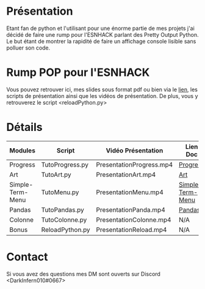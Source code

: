 # Présentation

Etant fan de python et l'utilisant pour une énorme partie de mes projets j'ai décidé de faire une rump pour l'ESNHACK parlant des Pretty Output Python.
Le but étant de montrer la rapidité de faire un affichage console lisible sans polluer son code.

# Rump POP pour l'ESNHACK

Vous pouvez retrouver ici, mes slides sous format pdf ou bien via le [lien]([https://www.google.com](https://www.canva.com/design/DAFKDTH0Ppw/Brd1xRxcRd22cIsclyB40g/view?utm_content=DAFKDTH0Ppw&utm_campaign=designshare&utm_medium=link2&utm_source=sharebutton)), les scripts de présentation ainsi que les vidéos de présentation.
De plus, vous y retrouverez le script <reloadPython.py>

# Détails
| Modules          | Script           | Vidéo Présentation       | Lien Doc                                                       |
| ---------------- | ---------------- | ------------------------ | -------------------------------------------------------------- |
| Progress         | TutoProgress.py  | PresentationProgress.mp4 | [Progress](https://pypi.org/project/progress/)                 |
| Art              | TutoArt.py       | PresentationArt.mp4      | [Art](https://pypi.org/project/art/)                           |
| Simple-Term-Menu | TutoMenu.py      | PresentationMenu.mp4     | [Simple-Term-Menu](https://pypi.org/project/simple-term-menu/) |
| Pandas           | TutoPandas.py    | PresentationPanda.mp4    | [Pandas](https://pandas.pydata.org/docs/index.html)            |
| Colonne          | TutoColonne.py   | PresentationColonne.mp4  | N/A                                                            |
| Bonus            | ReloadPython.py  | PresentationReload.mp4   | N/A                                                            |

# Contact

Si vous avez des questions mes DM sont ouverts sur Discord <DarkInfern010#0667>
